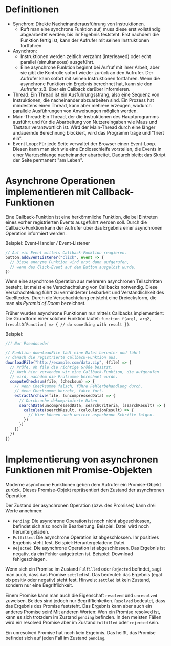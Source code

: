 # Definitionen

- Synchron: Direkte Nacheinanderausführung von Instruktionen.
  - Ruft man eine synchrone Funktion auf, muss diese erst vollständig abgearbeitet werden, bis ihr Ergebnis feststeht. Erst nachdem die Funktion fertig ist, kann der Aufrufer mit seinen Instruktionen fortfahren.
- Asynchron: 
  - Instruktionen werden zeitlich verzahnt (interleaved) oder echt parallel (simultaneous) ausgeführt.
  - Eine asynchrone Funktion beginnt bei Aufruf mit ihrer Arbeit, aber sie gibt die Kontrolle sofort wieder zurück an den Aufrufer. Der Aufrufer kann sofort mit seinen Instruktionen fortfahren. Wenn die asynchrone Funktion ein Ergebnis berechnet hat, kann sie den Aufrufer z.B. über ein Callback darüber informieren.
- Thread: Ein Thread ist ein Ausführungsstrang, also eine Sequenz von Instruktionen, die nacheinander abzuarbeiten sind. Ein Prozess hat mindestens einen Thread, kann aber mehrere erzeugen, wodurch parallele Ausführungen von Anweisungen möglich werden.
- Main-Thread: Ein Thread, der die Instruktionen des Hauptprogramms ausführt und für die Abarbeitung von Nutzereingaben wie Maus und Tastatur verantwortlich ist. Wird der Main-Thread durch eine länger andauernde Berechnung blockiert, wird das Programm träge und "friert ein".
- Event Loop: Für jede Seite verwaltet der Browser einen Event-Loop. Diesen kann man sich wie eine Endlosschleife vorstellen, die Events in einer Warteschlange nacheinander abarbeitet. Dadurch bleibt das Skript der Seite permanent "am Leben".

# Asynchrone Operationen implementieren mit Callback-Funktionen

Eine Callback-Funktion ist eine herkömmliche Funktion, die bei Eintreten eines vorher registrierten Events ausgeführt werden soll. Durch die Callback-Funktion kann der Aufrufer über das Ergebnis einer asynchronen Operation informiert werden.

Beispiel: Event-Handler / Event-Listener

```javascript
// Auf ein Event mittels Callback-Funktion reagieren.
button.addEventListener("click", event => {
  // Diese anonyme Funktion wird erst dann aufgerufen,
  // wenn das Click-Event auf dem Button ausgelöst wurde.
})
```

Wenn eine asynchrone Operation aus mehreren asynchronen Teilschritten besteht, ist meist eine Verschachtelung von Callbacks notwendig. Diese Verschachtelung führt zu verminderter Lesbarkeit und Verständlichkeit des Quelltextes. Durch die Verschachtelung entsteht eine Dreiecksform, die man als _Pyramid of Doom_ bezeichnet.

Früher wurden asynchrone Funktionen nur mittels Callbacks implementiert: Die Grundform einer solchen Funktion lautet: `function f(arg1, arg2, (resultOfFunction) => { // do something with result })`.

Beispiel:

```javascript
//! Nur Pseudocode!

// Funktion downloadFile lädt eine Datei herunter und führt
// danach die registrierte Callback-Funktion aus.
downloadFile("http://example.com/data.zip", (file) => {
  // Prüfe, ob file die richtige Größe besitzt.
  // Auch hier verwenden wir eine Callback-Funktion, die aufgerufen
  // wird, nachdem die Prüfsumme berechnet wurde.
  computeChecksum(file, (checksum) => {
    // Wenn Checksumme falsch, führe Fehlerbehandlung durch.
    // Wenn Checksumme korrekt, fahre fort.
    extractArchive(file, (uncompressedData) => {
      // Durchsuche dekomprimierte Daten
      searchData(uncompressedData, searchCriteria, (searchResult) => {
        calculate(searchResult, (calculationResult) => {
          // Hier können noch weitere asynchrone Schritte folgen.
        })
      })
    })
  })
})
```

# Implementierung von asynchronen Funktionen mit Promise-Objekten

Moderne asynchrone Funktionen geben dem Aufrufer ein Promise-Objekt zurück. Dieses Promise-Objekt repräsentiert den Zustand der asynchronen Operation.

Der Zustand der asynchronen Operation (bzw. des Promises) kann drei Werte annehmen:

- `Pending`: Die asynchrone Operation ist noch nicht abgeschlossen, befindet sich also noch in Bearbeitung. Beispiel: Datei wird noch heruntergeladen.
- `Fulfilled`: Die asynchrone Operation ist abgeschlossen. Ihr positives Ergebnis steht fest. Beispiel: Heruntergeladene Datei.
- `Rejected`: Die asynchrone Operation ist abgeschlossen. Das Ergebnis ist negativ, da ein Fehler aufgetreten ist. Beispiel: Download fehlgeschlagen.

Wenn sich ein Promise im Zustand `Fulfilled` oder `Rejected` befindet, sagt man auch, dass das Promise `settled` ist. Das bedeutet: das Ergebnis (egal ob positiv oder negativ) steht fest. Hinweis: `settled` ist kein Zustand, sondern nur eine Begrifflichkeit.

Einem Promise kann man auch die Eigenschaft `resolved` und `unresolved` zuweisen. Beides sind jedoch nur Begrifflichkeiten. `Resolved` bedeutet, dass das Ergebnis des Promise feststeht. Das Ergebnis kann aber auch ein anderes Promise sein! Mit anderen Worten: Wen ein Promise resolved ist, kann es sich trotzdem im Zustand `pending` befinden. In den meisten Fällen wird ein resolved Promise aber im Zustand `fulfilled` oder `rejected` sein.

Ein unresolved Promise hat noch kein Ergebnis. Das heißt, das Promise befindet sich auf jeden Fall im Zustand `pending`.

